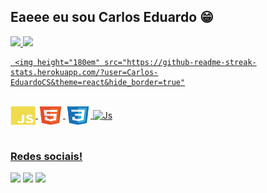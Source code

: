 
## Eaeee eu sou Carlos Eduardo 😁

 <div>
   <a href="https://github.com/Carlos-EduardoCS">
    
   <img height="180em" src="https://github-readme-stats.vercel.app/api?username=Carlos-EduardoCS&theme=react&show_icons=true&hide_border=true&count_private=true"/>
                            
   <img height="180em" src="https://github-readme-stats.vercel.app/api/top-langs/?username=Carlos-EduardoCS&theme=react&show_icons=true&hide_border=true&layout=compact"/>
    
     <img height="180em" src="https://github-readme-streak-stats.herokuapp.com/?user=Carlos-EduardoCS&theme=react&hide_border=true"

</div>
<div style="display: inline_block"><br>
  <img align="center" alt="Js" height="30" width="40" src="https://raw.githubusercontent.com/devicons/devicon/master/icons/javascript/javascript-plain.svg">
  <img align="center" alt="HTML" height="30" width="40" src="https://raw.githubusercontent.com/devicons/devicon/master/icons/html5/html5-original.svg">
  <img align="center" alt="CSS" height="30" width="40" src="https://raw.githubusercontent.com/devicons/devicon/master/icons/css3/css3-original.svg">
  <img align="center" alt="Js" height="30" width="40" src="https://upload.wikimedia.org/wikipedia/commons/thumb/b/b2/Bootstrap_logo.svg/512px-Bootstrap_logo.svg.png?20210507000024">
</div>
 
 <br>
 
  ### Redes sociais!
 
<div> 
  <a href="https://www.instagram.com/c.carvallho_/" target="_blank"><img src="https://img.shields.io/badge/-Instagram-%23E4405F?style=for-the-badge&logo=instagram&logoColor=white" target="_blank"></a>
  <a href = "mailto:2005carloseduardosantos@gmail.com"><img src="https://img.shields.io/badge/-Gmail-%23333?style=for-the-badge&logo=gmail&logoColor=white" target="_blank"></a>
  <a href="https://www.linkedin.com/in/carlos-eduardo-04656a26a/" target="_blank"><img src="https://img.shields.io/badge/-LinkedIn-%230077B5?style=for-the-badge&logo=linkedin&logoColor=white" target="_blank"></a> 
